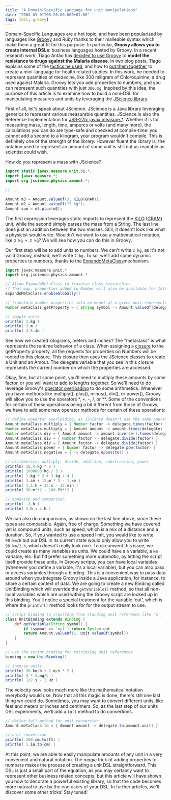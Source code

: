 ```yaml
---
title: "A Domain-Specific Language for unit manipulations"
date: "2008-03-01T00:20:00.000+01:00"
tags: [dsl, groovy]
---
```


Domain-Specific Languages are a hot topic, and have been popularized by languages like [Groovy](http://groovy.codehaus.org/) and Ruby thanks to their malleable syntax which make them a great fit for this purpose. In particular, **Groovy allows you to create internal DSLs**: business languages hosted by Groovy. In a recent research work, Tiago Antão has [decided to use Groovy](http://tiago.org/ps/2008/02/24/groovyscalarubypython-on-jvm/) to **model the resistance to drugs against the Malaria disease**. In two blog posts, Tiago explains some of the [tactics he used](http://tiago.org/ps/2008/02/25/dsl-tactics-in-groovy-1many/), and how to [put them together](http://tiago.org/ps/2008/02/27/chloroquine-malaria-treatment-and-groovy-dsl-tactics-in-groovy-2/) to create a mini-language for health related studies. In this work, he needed to represent quantities of medecine, like 300 miligram of Chloroquinine, a drug used against Malaria. Groovy lets you add properties to numbers, and you can represent such quantities with just `300.mg`. Inspired by this idea, the purpose of this article is to examine how to build a mini-DSL for manipulating measures and units by leveraging the [JScience library](http://www.jscience.org/).

First of all, let's speak about JScience. JScience is a Java library leveraging generics to represent various measurable quantities. JScience is also the Reference Implementation for [JSR-275: javax.measure.\*](http://www.jcp.org/en/jsr/detail?id=275). Whether it is for measuring mass, length, time, amperes or volts (and many more), the calculations you can do are type-safe and checked at compile-time: you cannot add a second to a kilogram, your program wouldn't compile. This is definitely one of the strength of the library. However fluent the library is, the notation used to represent an amount of some unit is still not as readable as scientist could wish.

How do you represent a mass with JScience?

```java
import static javax.measure.unit.SI.*;
import javax.measure.*;
import org.jscience.physics.amount.*;

// ...

Amount m3 = Amount.valueOf(3, KILO(GRAM));
Amount m2 = Amount.valueOf("2 kg");
Amount sum = m3.plus(m2);
```

The first expression leverages static imports to represent the [KILO](http://jscience.org/api/javax/measure/unit/SI.html#KILO(javax.measure.unit.Unit)) ([GRAM](http://jscience.org/api/javax/measure/unit/SI.html#GRAM)) unit, while the second simply parses the mass from a String. The last line does just an addition between the two masses. Still, it doesn't look like what a physicist would write. Wouldn't we want to use a mathematical notation, like `3 kg + 2 kg`? We will see how you can do this in Groovy.

Our first step will be to add units to numbers. We can't write `2 kg`, as it's not valid Groovy, instead, we'll write `2.kg`. To so, we'll add some dynamic properties to numbers, thanks to the [ExpandoMetaClass](http://groovy.codehaus.org/ExpandoMetaClass)mechanism.

```groovy
import javax.measure.unit.*
import org.jscience.physics.amount.*

// Allow ExpandoMetaClass to traverse class hierarchies
// That way, properties added to Number will also be available for Integer or BigDecimal, etc.
ExpandoMetaClass.enableGlobally()

// transform number properties into an mount of a given unit represented by the property
Number.metaClass.getProperty = { String symbol -> Amount.valueOf(delegate, Unit.valueOf(symbol)) }

// sample units
println( 2.kg )
println( 3.m )
println( 4.5.in )    
```

See how we created kilograms, meters and inches? The "metaclass" is what represents the runtime behavior of a class. When assigning a [closure](http://groovy.codehaus.org/Closures) to the getProperty property, all the requests for properties on Numbers will be rooted to this closure. This closure then uses the JScience classes to create a Unit and an Amout. The delegate variable that you see in this closure represents the current number on which the properties are accessed.

Okay, fine, but at some point, you'll need to multiply these amounts by some factor, or you will want to add to lengths together. So we'll need to do leverage Groovy's [operator overloading](http://groovy.codehaus.org/Operator+Overloading) to do some arithmetics. Whenever you have methods like multiply(), plus(), minus(), div(), or power(), Groovy will allow you to use the operators \*, +, -, /, or \*\*. Some of the conventions for certain of these operations being a bit different from those of Groovy, we have to add some new operator methods for certain of these operations:

```groovy
// define opeartor overloading, as JScience doesn't use the same operation names as Groovy
Amount.metaClass.multiply = { Number factor -> delegate.times(factor) }
Number.metaClass.multiply = { Amount amount -> amount.times(delegate) }
Number.metaClass.div = { Amount amount -> amount.inverse().times(delegate) }
Amount.metaClass.div = { Number factor -> delegate.divide(factor) }
Amount.metaClass.div = { Amount factor -> delegate.divide(factor) }
Amount.metaClass.power = { Number factor -> delegate.pow(factor) }
Amount.metaClass.negative = { -> delegate.opposite() }

// arithmetics: multiply, divide, addition, substraction, power
println( 18.4.kg * 2 )
println( 1800000.kg / 3 )
println( 1.kg * 2 + 3.kg / 4 )
println( 3.cm + 12.m * 3 - 1.km )
println( 1.5.h + 33.s - 12.min )
println( 30.m**2 - 100.ft**2 )

// opposite and comparison
println( -3.h )
println( 3.h < 4.h )
```

We can also do comparisons, as shown on the last line above, since these types are comparable. Again, free of charge. Something we have covered yet is compound units, such as speed, which is a mix of a distance and a duration. So, if you wanted to use a speed limit, you would like to write `90.km/h` but our DSL in its current state would only allow you to write `90.km/1.h`, which doesn't really look nice. To circumvent this issue, we could create as many variables as units. We could have a `h` variable, a `km` variable, etc. But I'd prefer something more _automatic_, by letting the script itself provide these units. In Groovy scripts, you can have local variables (whenever you define a variable, it's a local variable), but you can also pass or access variables through a binding. This is a convenient way to pass data around when you integrate Groovy inside a Java application, for instance, to share a certain context of data. We are going to create a new Binding called UnitBinding which will override the `getVariable()` method, so that all non-local variables which are used withing the Groovy script are looked up in this binding. You'll notice a special treatment for the variable 'out', which is where the `println()` method looks for for the output stream to use.

```groovy
// script binding to transform free standing unit reference like 'm', 'h', etc
class UnitBinding extends Binding {
    def getVariable(String symbol) {
        if (symbol == 'out') return System.out
        return Amount.valueOf(1, Unit.valueOf(symbol)) 
    }
}

// use the script binding for retrieving unit references
binding = new UnitBinding()

// inverse units
println( 30.km/h + 2.m/s * 2 )
println( 3 * 3.mg/L )
println( 1/2.s - 2.Hz )
```

The velocity now looks much more like the mathematical notation everybody would use. Now that all this magic is done, there's still one last thing we could do. Sometimes, you may want to convert different units, like feet and meters or inches and centimers. So, as the last step of our units DSL experiments, we'll add a `to()` method to do convertions.

```groovy
// define to() method for unit conversion
Amount.metaClass.to = { Amount amount -> delegate.to(amount.unit) }

// unit conversion
println( 200.cm.to(ft) )
println( 1.in.to(cm) )
```

At this point, we are able to easily manipulate amounts of any unit in a very convenient and natural notation. The _magic_ trick of adding properties to numbers makes the process of creating a unit DSL straightforward. This DSL is just a small part of the equation, as you may certainly want to represent other business related concepts, but this article will have shown you how to decorate a powerful existing library, so that the code becomes more natural to use by the end users of your DSL. In further articles, we'll discover some other tricks! Stay tuned!